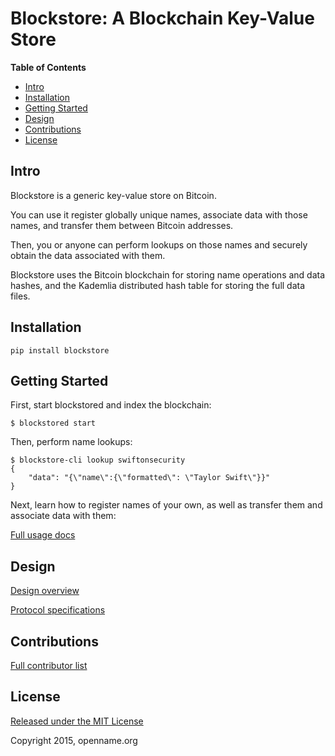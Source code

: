 # Blockstore: A Blockchain Key-Value Store

__Table of Contents__

- [Intro](<#intro>)
- [Installation](<#installation>)
- [Getting Started](<#getting-started>)
- [Design](<#design>)
- [Contributions](<#contributions>)
- [License](<#license>)

## Intro

Blockstore is a generic key-value store on Bitcoin.

You can use it register globally unique names, associate data with those names, and transfer them between Bitcoin addresses.

Then, you or anyone can perform lookups on those names and securely obtain the data associated with them.

Blockstore uses the Bitcoin blockchain for storing name operations and data hashes, and the Kademlia distributed hash table for storing the full data files.

## Installation

```
pip install blockstore
```

## Getting Started

First, start blockstored and index the blockchain:

```
$ blockstored start
```

Then, perform name lookups:

```
$ blockstore-cli lookup swiftonsecurity
{
    "data": "{\"name\":{\"formatted\": \"Taylor Swift\"}}"
}
```

Next, learn how to register names of your own, as well as transfer them and associate data with them:

[Full usage docs](/doc/usage.md)

## Design

[Design overview](/doc/design.md)

[Protocol specifications](/doc/protocol.md)

## Contributions

[Full contributor list](/doc/contributors.md)

## License

[Released under the MIT License](/LICENSE)

Copyright 2015, openname.org